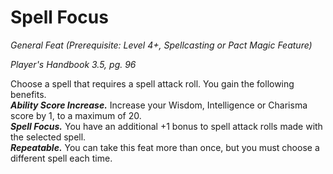 # Spell Focus
*General Feat (Prerequisite: Level 4+, Spellcasting or Pact Magic Feature)*

*Player's Handbook 3.5, pg. 96*

Choose a spell that requires a spell attack roll. You gain the following benefits.  
***Ability Score Increase.*** Increase your Wisdom, Intelligence or Charisma score by 1, to a maximum of 20.  
***Spell Focus.*** You have an additional +1 bonus to spell attack rolls made with the selected spell.  
***Repeatable.*** You can take this feat more than once, but you must choose a different spell each time.